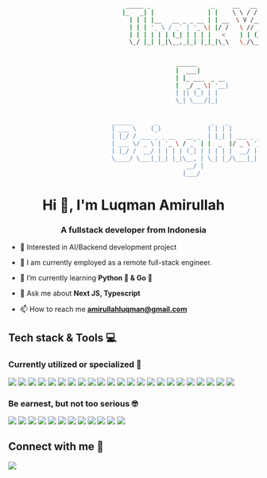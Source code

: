 ```bash
                                 _____ _                 _     __   __
                                |_   _| |               | |    \ \ / /
                                  | | | |__   __ _ _ __ | | __  \ V /___  _   _
                                  | | | '_ \ / _` | '_ \| |/ /   \ // _ \| | | |
                                  | | | | | | (_| | | | |   <    | | (_) | |_| |
                                  \_/ |_| |_|\__,_|_| |_|_|\_\   \_/\___/ \__,_|


                                               ______
                                               |  ___|
                                               | |_ ___  _ __
                                               |  _/ _ \| '__|
                                               | || (_) | |
                                               \_| \___/|_|


                             ______      _               _   _               _
                             | ___ \    (_)             | | | |             | |
                             | |_/ / ___ _ _ __   __ _  | |_| | ___ _ __ ___| |
                             | ___ \/ _ \ | '_ \ / _` | |  _  |/ _ \ '__/ _ \ |
                             | |_/ /  __/ | | | | (_| | | | | |  __/ | |  __/_|
                             \____/ \___|_|_| |_|\__, | \_| |_/\___|_|  \___(_)
                                                  __/ |
                                                 |___/
```

<h1 align="center">Hi 👋, I'm Luqman Amirullah</h1>
<h3 align="center">A fullstack developer from Indonesia</h3>

- 🧐 Interested in AI/Backend development project
  
- 🔭 I am currently employed as a remote full-stack engineer.

- 🌱 I’m currently learning **Python 🐍 & Go 💙**

- 💬 Ask me about **Next JS, Typescript**

- 📫 How to reach me **amirullahluqman@gmail.com**

## Tech stack & Tools 💻

### Currently utilized or specialized 🥇
<p>
<img src="https://img.shields.io/badge/-JavaScript-f7df1e?style=for-the-badge&logo=javascript&logoColor=black" />
<img src="https://img.shields.io/badge/-TypeScript-3178c8?style=for-the-badge&logo=typescript&logoColor=white" />
<img src="https://img.shields.io/badge/Node.js-43853D?style=for-the-badge&logo=node.js&logoColor=white" />
<img src="https://img.shields.io/badge/-Express-black?style=for-the-badge&logo=express&logoColor=white" />
<img src="https://img.shields.io/badge/-NestJS-d9224C?style=for-the-badge&logo=nestjs&logoColor=white" />
<img src="https://img.shields.io/badge/-Python-3776ab?style=for-the-badge&logo=python&logoColor=white" />
<img src="https://img.shields.io/badge/-FastAPI-00CCBC?style=for-the-badge&logo=fastapi&logoColor=white" />
<img src="https://img.shields.io/badge/-Go-00AFF0?style=for-the-badge&logo=go&logoColor=white" />
<img src="https://img.shields.io/badge/-MySql-31526b?style=for-the-badge&logo=mysql&logoColor=white" />
<img src="https://img.shields.io/badge/-MongoDB-47a24b?style=for-the-badge&logo=mongodb&logoColor=white" />
<img src="https://img.shields.io/badge/-React-60d8f9?style=for-the-badge&logo=react&logoColor=black" />
<img src="https://img.shields.io/badge/-NextJS-white?style=for-the-badge&logo=next.js&logoColor=black" />
<img src="https://img.shields.io/badge/-Tailwind-06b2cf?style=for-the-badge&logo=tailwindcss&logoColor=white" />
<img src="https://img.shields.io/badge/-RabbitMQ-FF5722?style=for-the-badge&logo=rabbitmq&logoColor=white" />
<img src="https://img.shields.io/badge/-Pandas-002970?style=for-the-badge&logo=pandas&logoColor=white" />
<img src="https://img.shields.io/badge/-ChartJS-F96854?style=for-the-badge&logo=chartdotjs&logoColor=white" />
<img src="https://img.shields.io/badge/-Docker-00A1E9?style=for-the-badge&logo=docker&logoColor=white" />
<img src="https://img.shields.io/badge/NeoVim-%2357A143.svg?&style=for-the-badge&logo=neovim&logoColor=white" />
<img src="https://img.shields.io/badge/-Figma-8b35d0?style=for-the-badge&logo=figma&logoColor=white" />
<img src="https://img.shields.io/badge/-Git-ec4f31?style=for-the-badge&logo=git&logoColor=white" />
<img src="https://img.shields.io/badge/-Github-black?style=for-the-badge&logo=github" />
<img src="https://img.shields.io/badge/-Gitlab-e24529?style=for-the-badge&logo=gitlab&logoColor=white" />
<img src="https://img.shields.io/badge/Amazon_AWS-232F3E?style=for-the-badge&logo=amazon-aws&logoColor=white" />
</p>

### Be earnest, but not too serious 🤓
<p align="left">
  <img src="https://img.shields.io/badge/Flask-000000?style=for-the-badge&logo=flask&logoColor=white" />
  <img src="https://img.shields.io/badge/-PostgreSQL-2f4983?style=for-the-badge&logo=postgresql&logoColor=white" />
  <img src="https://img.shields.io/badge/-Bootstrap-7952b3?style=for-the-badge&logo=bootstrap&logoColor=white" />
  <img src="https://img.shields.io/badge/-Kotlin-7f52ff?style=for-the-badge&logo=kotlin&logoColor=white" />
  <img src="https://img.shields.io/badge/-Astro-000000?style=for-the-badge&logo=astro&logoColor=white" />
  <img src="https://img.shields.io/badge/-Android%20Studio-3ddc84?style=for-the-badge&logo=androidstudio&logoColor=white" />
  <img src="https://img.shields.io/badge/-Vercel-black?style=for-the-badge&logo=vercel&logoColor=white" />
  <img src="https://img.shields.io/badge/PHP-777BB4?style=for-the-badge&logo=php&logoColor=white" />
  <img src="https://img.shields.io/badge/Laravel-FF2D20?style=for-the-badge&logo=laravel&logoColor=white" />
  <img src="https://img.shields.io/badge/Redux-593D88?style=for-the-badge&logo=redux&logoColor=white" />
   <img src="https://img.shields.io/badge/Vue.js-35495E?style=for-the-badge&logo=vue.js&logoColor=4FC08D" />
   <img src="https://img.shields.io/badge/React_Native-20232A?style=for-the-badge&logo=react&logoColor=61DAFB" />
</p>

## Connect with me 🤝
<a target="_blank" href="https://www.linkedin.com/in/luqman-amirullah-00a8082ab/"><img src="https://img.shields.io/badge/linkedin-0077B5.svg?style=for-the-badge&logo=linkedin&logoColor=white"/></a>
